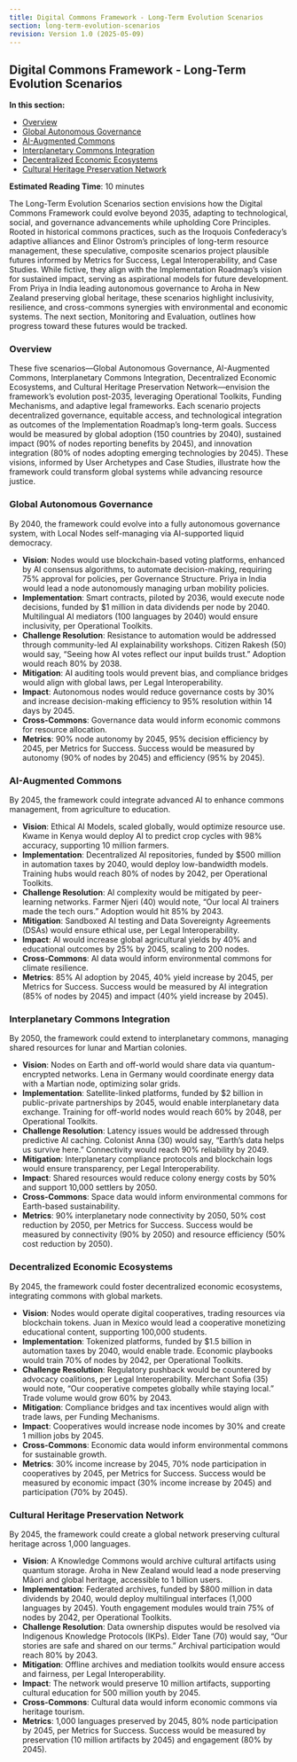 ```yaml
---
title: Digital Commons Framework - Long-Term Evolution Scenarios
section: long-term-evolution-scenarios
revision: Version 1.0 (2025-05-09)
---
```


## Digital Commons Framework - Long-Term Evolution Scenarios

**In this section:**
- [Overview](#overview)
- [Global Autonomous Governance](#global-autonomous-governance)
- [AI-Augmented Commons](#ai-augmented-commons)
- [Interplanetary Commons Integration](#interplanetary-commons-integration)
- [Decentralized Economic Ecosystems](#decentralized-economic-ecosystems)
- [Cultural Heritage Preservation Network](#cultural-heritage-preservation-network)

**Estimated Reading Time**: 10 minutes

The Long-Term Evolution Scenarios section envisions how the Digital Commons Framework could evolve beyond 2035, adapting to technological, social, and governance advancements while upholding Core Principles. Rooted in historical commons practices, such as the Iroquois Confederacy’s adaptive alliances and Elinor Ostrom’s principles of long-term resource management, these speculative, composite scenarios project plausible futures informed by Metrics for Success, Legal Interoperability, and Case Studies. While fictive, they align with the Implementation Roadmap’s vision for sustained impact, serving as aspirational models for future development. From Priya in India leading autonomous governance to Aroha in New Zealand preserving global heritage, these scenarios highlight inclusivity, resilience, and cross-commons synergies with environmental and economic systems. The next section, Monitoring and Evaluation, outlines how progress toward these futures would be tracked.

### <a id="overview"></a>Overview
These five scenarios—Global Autonomous Governance, AI-Augmented Commons, Interplanetary Commons Integration, Decentralized Economic Ecosystems, and Cultural Heritage Preservation Network—envision the framework’s evolution post-2035, leveraging Operational Toolkits, Funding Mechanisms, and adaptive legal frameworks. Each scenario projects decentralized governance, equitable access, and technological integration as outcomes of the Implementation Roadmap’s long-term goals. Success would be measured by global adoption (150 countries by 2040), sustained impact (90% of nodes reporting benefits by 2045), and innovation integration (80% of nodes adopting emerging technologies by 2045). These visions, informed by User Archetypes and Case Studies, illustrate how the framework could transform global systems while advancing resource justice.

### <a id="global-autonomous-governance"></a>Global Autonomous Governance
By 2040, the framework could evolve into a fully autonomous governance system, with Local Nodes self-managing via AI-supported liquid democracy.
- **Vision**: Nodes would use blockchain-based voting platforms, enhanced by AI consensus algorithms, to automate decision-making, requiring 75% approval for policies, per Governance Structure. Priya in India would lead a node autonomously managing urban mobility policies.
- **Implementation**: Smart contracts, piloted by 2036, would execute node decisions, funded by $1 million in data dividends per node by 2040. Multilingual AI mediators (100 languages by 2040) would ensure inclusivity, per Operational Toolkits.
- **Challenge Resolution**: Resistance to automation would be addressed through community-led AI explainability workshops. Citizen Rakesh (50) would say, “Seeing how AI votes reflect our input builds trust.” Adoption would reach 80% by 2038.
- **Mitigation**: AI auditing tools would prevent bias, and compliance bridges would align with global laws, per Legal Interoperability.
- **Impact**: Autonomous nodes would reduce governance costs by 30% and increase decision-making efficiency to 95% resolution within 14 days by 2045.
- **Cross-Commons**: Governance data would inform economic commons for resource allocation.
- **Metrics**: 90% node autonomy by 2045, 95% decision efficiency by 2045, per Metrics for Success.
Success would be measured by autonomy (90% of nodes by 2045) and efficiency (95% by 2045).

### <a id="ai-augmented-commons"></a>AI-Augmented Commons
By 2045, the framework could integrate advanced AI to enhance commons management, from agriculture to education.
- **Vision**: Ethical AI Models, scaled globally, would optimize resource use. Kwame in Kenya would deploy AI to predict crop cycles with 98% accuracy, supporting 10 million farmers.
- **Implementation**: Decentralized AI repositories, funded by $500 million in automation taxes by 2040, would deploy low-bandwidth models. Training hubs would reach 80% of nodes by 2042, per Operational Toolkits.
- **Challenge Resolution**: AI complexity would be mitigated by peer-learning networks. Farmer Njeri (40) would note, “Our local AI trainers made the tech ours.” Adoption would hit 85% by 2043.
- **Mitigation**: Sandboxed AI testing and Data Sovereignty Agreements (DSAs) would ensure ethical use, per Legal Interoperability.
- **Impact**: AI would increase global agricultural yields by 40% and educational outcomes by 25% by 2045, scaling to 200 nodes.
- **Cross-Commons**: AI data would inform environmental commons for climate resilience.
- **Metrics**: 85% AI adoption by 2045, 40% yield increase by 2045, per Metrics for Success.
Success would be measured by AI integration (85% of nodes by 2045) and impact (40% yield increase by 2045).

### <a id="interplanetary-commons-integration"></a>Interplanetary Commons Integration
By 2050, the framework could extend to interplanetary commons, managing shared resources for lunar and Martian colonies.
- **Vision**: Nodes on Earth and off-world would share data via quantum-encrypted networks. Lena in Germany would coordinate energy data with a Martian node, optimizing solar grids.
- **Implementation**: Satellite-linked platforms, funded by $2 billion in public-private partnerships by 2045, would enable interplanetary data exchange. Training for off-world nodes would reach 60% by 2048, per Operational Toolkits.
- **Challenge Resolution**: Latency issues would be addressed through predictive AI caching. Colonist Anna (30) would say, “Earth’s data helps us survive here.” Connectivity would reach 90% reliability by 2049.
- **Mitigation**: Interplanetary compliance protocols and blockchain logs would ensure transparency, per Legal Interoperability.
- **Impact**: Shared resources would reduce colony energy costs by 50% and support 10,000 settlers by 2050.
- **Cross-Commons**: Space data would inform environmental commons for Earth-based sustainability.
- **Metrics**: 90% interplanetary node connectivity by 2050, 50% cost reduction by 2050, per Metrics for Success.
Success would be measured by connectivity (90% by 2050) and resource efficiency (50% cost reduction by 2050).

### <a id="decentralized-economic-ecosystems"></a>Decentralized Economic Ecosystems
By 2045, the framework could foster decentralized economic ecosystems, integrating commons with global markets.
- **Vision**: Nodes would operate digital cooperatives, trading resources via blockchain tokens. Juan in Mexico would lead a cooperative monetizing educational content, supporting 100,000 students.
- **Implementation**: Tokenized platforms, funded by $1.5 billion in automation taxes by 2040, would enable trade. Economic playbooks would train 70% of nodes by 2042, per Operational Toolkits.
- **Challenge Resolution**: Regulatory pushback would be countered by advocacy coalitions, per Legal Interoperability. Merchant Sofia (35) would note, “Our cooperative competes globally while staying local.” Trade volume would grow 60% by 2043.
- **Mitigation**: Compliance bridges and tax incentives would align with trade laws, per Funding Mechanisms.
- **Impact**: Cooperatives would increase node incomes by 30% and create 1 million jobs by 2045.
- **Cross-Commons**: Economic data would inform environmental commons for sustainable growth.
- **Metrics**: 30% income increase by 2045, 70% node participation in cooperatives by 2045, per Metrics for Success.
Success would be measured by economic impact (30% income increase by 2045) and participation (70% by 2045).

### <a id="cultural-heritage-preservation-network"></a>Cultural Heritage Preservation Network
By 2045, the framework could create a global network preserving cultural heritage across 1,000 languages.
- **Vision**: A Knowledge Commons would archive cultural artifacts using quantum storage. Aroha in New Zealand would lead a node preserving Māori and global heritage, accessible to 1 billion users.
- **Implementation**: Federated archives, funded by $800 million in data dividends by 2040, would deploy multilingual interfaces (1,000 languages by 2045). Youth engagement modules would train 75% of nodes by 2042, per Operational Toolkits.
- **Challenge Resolution**: Data ownership disputes would be resolved via Indigenous Knowledge Protocols (IKPs). Elder Tane (70) would say, “Our stories are safe and shared on our terms.” Archival participation would reach 80% by 2043.
- **Mitigation**: Offline archives and mediation toolkits would ensure access and fairness, per Legal Interoperability.
- **Impact**: The network would preserve 10 million artifacts, supporting cultural education for 500 million youth by 2045.
- **Cross-Commons**: Cultural data would inform economic commons via heritage tourism.
- **Metrics**: 1,000 languages preserved by 2045, 80% node participation by 2045, per Metrics for Success.
Success would be measured by preservation (10 million artifacts by 2045) and engagement (80% by 2045).